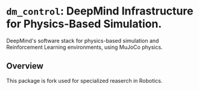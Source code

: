 # `dm_control`: DeepMind Infrastructure for Physics-Based Simulation.

DeepMind's software stack for physics-based simulation and Reinforcement
Learning environments, using MuJoCo physics.

## Overview

This package is fork used for specialized reaserch in Robotics.

